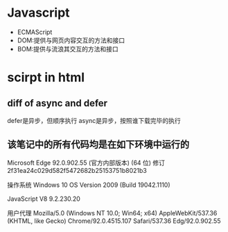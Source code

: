 # Javascript
+ ECMAScript
+ DOM:提供与网页内容交互的方法和接口
+ BOM:提供与流浪其交互的方法和接口
# scirpt in html
## diff of async and defer
defer是异步，但顺序执行
async是异步，按照谁下载完毕的执行
## 该笔记中的所有代码均是在如下环境中运行的
Microsoft Edge	92.0.902.55 (官方内部版本) (64 位)
修订	2f31ea24c029d582f5472682b25153751b8021b3

操作系统	Windows 10 OS Version 2009 (Build 19042.1110)

JavaScript	V8 9.2.230.20

用户代理	Mozilla/5.0 (Windows NT 10.0; Win64; x64) AppleWebKit/537.36 (KHTML, like Gecko) Chrome/92.0.4515.107 Safari/537.36 Edg/92.0.902.55